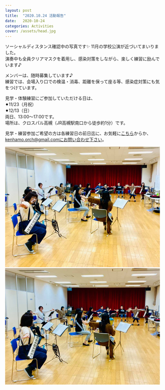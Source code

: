```yaml
---
layout: post
title:  "2020.10.24 活動報告"
date:   2020-10-24 
categories: Activities
cover: /assets/head.jpg
---
```


ソーシャルディスタンス確認中の写真です✨ 
11月の学校公演が近づいてまいりました。  
演奏中も全員クリアマスクを着用し、感染対策をしながら、楽しく練習に励んでいます♪  

メンバーは、随時募集しています♪  
練習では、会場入り口での検温・消毒、距離を保って座る等、感染症対策にも気をつけています。  

見学・体験練習にご参加していただける日は、  
⚫︎11/23（月祝）  
⚫︎12/13（日）  
両日、13:00〜17:00です。  
場所は、クロスパル高槻（JR高槻駅南口から徒歩約1分）です。  

見学・練習参加ご希望の方は各練習日の前日迄に、お気軽に[こちら](https://docs.google.com/forms/d/e/1FAIpQLSeOdIlDB3uChvhrr9F543WjyJz2orR1FHCYdYVnwKcQU6wVcg/viewform)からか、kenhamo.orch@gmail.comにお問い合わせ下さい。
  
  
<img border="0" src="/assets/20201024-1.jpg">  
<img border="0" src="/assets/20201024-2.jpg">  

